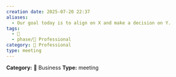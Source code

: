 ```yaml
---
creation date: 2025-07-20 22:37
aliases:
  - Our goal today is to align on X and make a decision on Y.
tags:
  - 💬
  - phase/💼 Professional
category: 💼 Professional
type: meeting
---
```

**Category:** 💼 Business
**Type:** meeting

